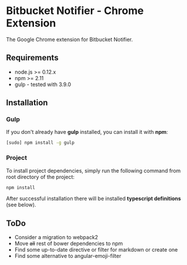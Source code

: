 # Bitbucket Notifier - Chrome Extension

The Google Chrome extension for Bitbucket Notifier.

## Requirements

* node.js >= 0.12.x
* npm >= 2.11
* gulp - tested with 3.9.0

## Installation

### Gulp
If you don't already have **gulp** installed, you can install it with **npm**:

```bash
[sudo] npm install -g gulp
```

### Project
To install project dependencies, simply run the following command from root directory of the project:
 
```bash
npm install
```

After successful installation there will be installed **typescript definitions** (see below). 


## ToDo

* Consider a migration to webpack2
* Move ~~all~~ rest of bower dependencies to npm
* Find some up-to-date directive or filter for markdown or create one
* Find some alternative to angular-emoji-filter
